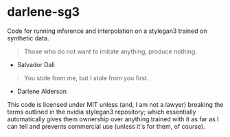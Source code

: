 # darlene-sg3
Code for running inference and interpolation on a stylegan3 trained on synthetic data.

> Those who do not want to imitate anything, produce nothing.
- Salvador Dali

> You stole from me, but I stole from you first.
- Darlene Alderson

This code is licensed under MIT unless (and, I am not a lawyer) breaking the terms outlined in the nvidia stylegan3 repository; which essentially automatically gives them ownership over anything trained with it as far as I can tell and prevents commercial use (unless it's for them, of course).

